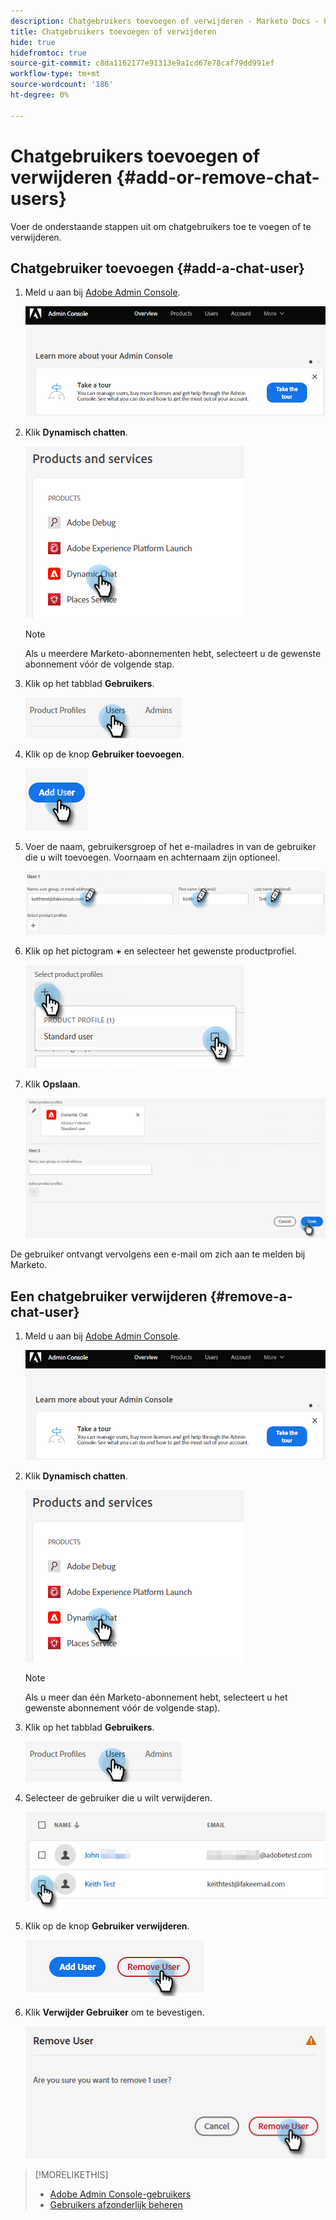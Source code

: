 ```yaml
---
description: Chatgebruikers toevoegen of verwijderen - Marketo Docs - Productdocumentatie
title: Chatgebruikers toevoegen of verwijderen
hide: true
hidefromtoc: true
source-git-commit: c8da1162177e91313e9a1cd67e78caf79dd991ef
workflow-type: tm+mt
source-wordcount: '186'
ht-degree: 0%

---
```


# Chatgebruikers toevoegen of verwijderen {#add-or-remove-chat-users}

Voer de onderstaande stappen uit om chatgebruikers toe te voegen of te verwijderen.

## Chatgebruiker toevoegen {#add-a-chat-user}

1. Meld u aan bij [Adobe Admin Console](https://adminconsole.adobe.com/).

   ![](assets/add-or-remove-chat-users-1.png)

1. Klik **Dynamisch chatten**.

   ![](assets/add-or-remove-chat-users-2.png)

   >[!NOTE]
   >
   >Als u meerdere Marketo-abonnementen hebt, selecteert u de gewenste abonnement vóór de volgende stap.

1. Klik op het tabblad **Gebruikers**.

   ![](assets/add-or-remove-chat-users-3.png)

1. Klik op de knop **Gebruiker toevoegen**.

   ![](assets/add-or-remove-chat-users-4.png)

1. Voer de naam, gebruikersgroep of het e-mailadres in van de gebruiker die u wilt toevoegen. Voornaam en achternaam zijn optioneel.

   ![](assets/add-or-remove-chat-users-5.png)

1. Klik op het pictogram **+** en selecteer het gewenste productprofiel.

   ![](assets/add-or-remove-chat-users-6.png)

1. Klik **Opslaan**.

   ![](assets/add-or-remove-chat-users-7.png)

De gebruiker ontvangt vervolgens een e-mail om zich aan te melden bij Marketo.

## Een chatgebruiker verwijderen {#remove-a-chat-user}

1. Meld u aan bij [Adobe Admin Console](https://adminconsole.adobe.com/).

   ![](assets/add-or-remove-chat-users-8.png)

1. Klik **Dynamisch chatten**.

   ![](assets/add-or-remove-chat-users-9.png)

   >[!NOTE]
   >
   >Als u meer dan één Marketo-abonnement hebt, selecteert u het gewenste abonnement vóór de volgende stap).

1. Klik op het tabblad **Gebruikers**.

   ![](assets/add-or-remove-chat-users-10.png)

1. Selecteer de gebruiker die u wilt verwijderen.

   ![](assets/add-or-remove-chat-users-11.png)

1. Klik op de knop **Gebruiker verwijderen**.

   ![](assets/add-or-remove-chat-users-12.png)

1. Klik **Verwijder Gebruiker** om te bevestigen.

   ![](assets/add-or-remove-chat-users-13.png)

>[!MORELIKETHIS]
>
>* [Adobe Admin Console-gebruikers](https://helpx.adobe.com/enterprise/using/users.html)
>* [Gebruikers afzonderlijk beheren](https://helpx.adobe.com/enterprise/using/manage-users-individually.html)

